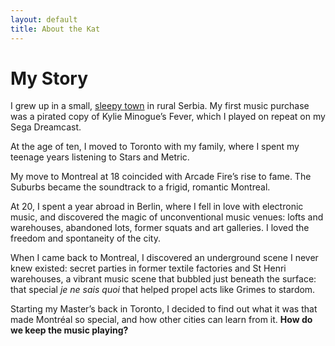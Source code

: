 ```yaml
---
layout: default
title: About the Kat
---
```


# My Story

I grew up in a small, [sleepy town](https://en.wikipedia.org/wiki/Kosjeri%C4%87) in rural Serbia. My first music purchase was a pirated copy of Kylie Minogue’s Fever, which I played on repeat on my Sega Dreamcast.

At the age of ten, I moved to Toronto with my family, where I spent my teenage years listening to Stars and Metric.

My move to Montreal at 18 coincided with Arcade Fire’s rise to fame. The Suburbs became the soundtrack to a frigid, romantic Montreal. 

At 20, I spent a year abroad in Berlin, where I fell in love with electronic music, and discovered the magic of unconventional music venues: lofts and warehouses, abandoned lots, former squats and art galleries. I loved the freedom and spontaneity of the city.

When I came back to Montreal, I discovered an underground scene I never knew existed: secret parties in former textile factories and St Henri warehouses, a vibrant music scene that bubbled just beneath the surface: that special _je ne sais quoi_ that helped propel acts like Grimes to stardom.

Starting my Master’s back in Toronto, I decided to find out what it was that made Montréal so special, and how other cities can learn from it. **How do we keep the music playing?**
